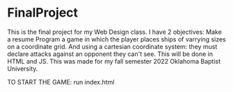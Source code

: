 # FinalProject
This is the final project for my Web Design class. I have 2 objectives:
Make a resume
Program a game in which the player places ships of varrying sizes on a coordinate grid. And using a cartesian coordinate system: they must declare attacks against an opponent they can't see.
This will be done in HTML and JS.
This was made for my fall semester 2022
Oklahoma Baptist University.

TO START THE GAME:
run index.html